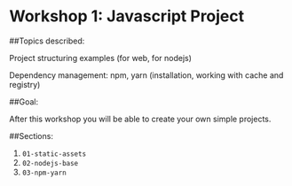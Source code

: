 # Workshop 1: Javascript Project

##Topics described:

Project structuring examples (for web, for nodejs)

Dependency management: npm, yarn (installation, working with cache and registry)

##Goal:

After this workshop you will be able to create your own simple projects.

##Sections:

1. `01-static-assets`
2. `02-nodejs-base`
3. `03-npm-yarn`
